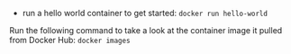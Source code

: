 - run a hello world container to get started:
```docker run hello-world```

Run the following command to take a look at the container image it pulled from Docker Hub:
```docker images```


